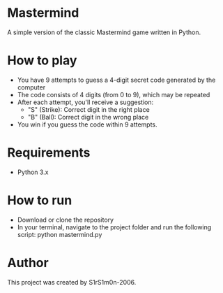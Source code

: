 # Mastermind
A simple version of the classic Mastermind game written in Python.

# How to play
- You have 9 attempts to guess a 4-digit secret code generated by the computer
- The code consists of 4 digits (from 0 to 9), which may be repeated
- After each attempt, you'll receive a suggestion:
  - "S" (Strike): Correct digit in the right place
  - "B" (Ball): Correct digit in the wrong place
- You win if you guess the code within 9 attempts.

# Requirements
- Python 3.x

# How to run
- Download or clone the repository
- In your terminal, navigate to the project folder and run the following script:
python mastermind.py

# Author
This project was created by S1rS1m0n-2006.
